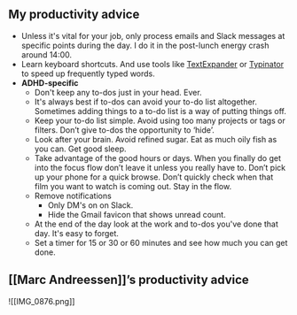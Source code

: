 ## My productivity advice

- Unless it's vital for your job, only process emails and Slack messages at specific points during the day. I do it in the post-lunch energy crash around 14:00.
- Learn keyboard shortcuts. And use tools like [TextExpander](https://textexpander.com/) or [Typinator](https://ergonis.com/typinator) to speed up frequently typed words.
- **ADHD-specific**
	- Don't keep any to-dos just in your head. Ever.
	- It's always best if to-dos can avoid your to-do list altogether. Sometimes adding things to a to-do list is a way of putting things off.
	- Keep your to-do list simple. Avoid using too many projects or tags or filters. Don’t give to-dos the opportunity to ‘hide’.
	- Look after your brain. Avoid refined sugar. Eat as much oily fish as you can. Get good sleep.
	- Take advantage of the good hours or days. When you finally do get into the focus flow don’t leave it unless you really have to. Don’t pick up your phone for a quick browse. Don’t quickly check when that film you want to watch is coming out. Stay in the flow.
	- Remove notifications
		- Only DM's on on Slack.
		- Hide the Gmail favicon that shows unread count.
	- At the end of the day look at the work and to-dos you've done that day. It's easy to forget.
	- Set a timer for 15 or 30 or 60 minutes and see how much you can get done.

## [[Marc Andreessen]]’s productivity advice

![[IMG_0876.png]]
